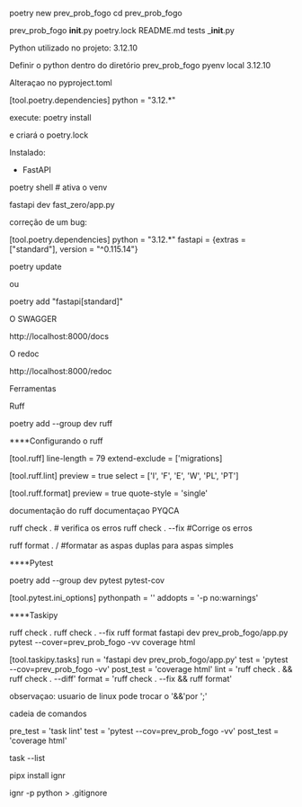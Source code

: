 poetry new prev_prob_fogo
cd prev_prob_fogo

prev_prob_fogo
    __init__.py
poetry.lock
README.md
tests
    ___init__.py

Python utilizado no projeto: 3.12.10

Definir o python dentro do diretório prev_prob_fogo
pyenv local 3.12.10

Alteraçao no pyproject.toml

[tool.poetry.dependencies]
python = "3.12.*"

execute:
poetry install

e criará o poetry.lock

Instalado:
- FastAPI


poetry shell # ativa o venv

fastapi dev fast_zero/app.py

correção de um bug:

[tool.poetry.dependencies]
python = "3.12.*"
fastapi = {extras = ["standard"], version = "^0.115.14"}

poetry update

ou 

poetry add "fastapi[standard]"

O SWAGGER

http://localhost:8000/docs

O redoc

http://localhost:8000/redoc

Ferramentas

Ruff

poetry add --group dev ruff

****Configurando o ruff

[tool.ruff]
line-length = 79
extend-exclude = ['migrations]

[tool.ruff.lint]
preview = true
select = ['I', 'F', 'E', 'W', 'PL', 'PT']

[tool.ruff.format]
preview = true
quote-style = 'single'

documentação do ruff
documentaçao PYQCA

ruff check . # verifica os erros
ruff check . --fix #Corrige os erros

ruff format . / #formatar as aspas duplas para aspas simples

****Pytest

poetry add --group dev pytest pytest-cov

[tool.pytest.ini_options]
pythonpath = ''
addopts = '-p no:warnings'

****Taskipy

ruff check .
ruff check . --fix
ruff format
fastapi dev prev_prob_fogo/app.py
pytest --cover=prev_prob_fogo -vv
coverage html

[tool.taskipy.tasks]
run = 'fastapi dev prev_prob_fogo/app.py'
test = 'pytest --cov=prev_prob_fogo -vv'
post_test = 'coverage html'
lint = 'ruff check . && ruff check . --diff'
format = 'ruff check . --fix && ruff format'

observaçao: usuario de linux pode trocar o '&&'por ';'

cadeia de comandos

pre_test = 'task lint'
test = 'pytest --cov=prev_prob_fogo -vv'
post_test = 'coverage html'

task --list

pipx install ignr

ignr -p python > .gitignore
